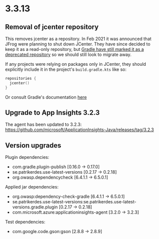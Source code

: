 # 3.3.13

## Removal of jcenter repository

This removes jcenter as a repository. In Feb 2021 it was announced that JFrog were planning to shut down JCenter. They
have since decided to keep it as a read-only repository, but 
[Gradle have still marked it as a deprecated repository](https://blog.gradle.org/jcenter-shutdown) so we should still
look to migrate away.

If any projects were relying on packages only in JCenter, they should explicitly include it in the project's 
`build.gradle.kts` like so:

```kotlin
repositories {
  jcenter()
}
```

Or consult Gradle's documentation [here](https://docs.gradle.org/current/userguide/declaring_repositories.html)

## Upgrade to App Insights 3.2.3
The agent has been updated to 3.2.3: https://github.com/microsoft/ApplicationInsights-Java/releases/tag/3.2.3

## Version upgrades

Plugin dependencies:
- com.gradle.plugin-publish [0.16.0 -> 0.17.0]
- se.patrikerdes.use-latest-versions [0.2.17 -> 0.2.18]
- org.owasp.dependencycheck [6.4.1.1 -> 6.5.0.1]
 
Applied jar dependencies:
- org.owasp:dependency-check-gradle [6.4.1.1 -> 6.5.0.1]
- se.patrikerdes.use-latest-versions:se.patrikerdes.use-latest-versions.gradle.plugin [0.2.17 -> 0.2.18]
- com.microsoft.azure:applicationinsights-agent [3.2.0 -> 3.2.3]
 
Test dependencies:
- com.google.code.gson:gson [2.8.8 -> 2.8.9]
